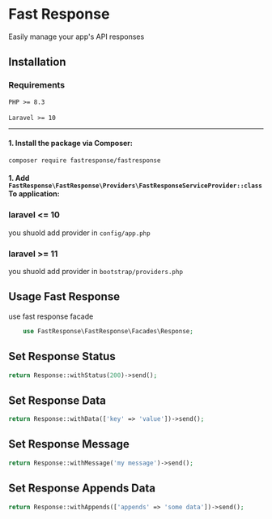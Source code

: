 # Fast Response

<p>Easily manage your app's API responses</p>

## Installation

### Requirements

`PHP >= 8.3`
<br>
<br>
`Laravel >= 10`

---

#### 1. Install the package via Composer:

```
composer require fastresponse/fastresponse
```

#### 1. Add `FastResponse\FastResponse\Providers\FastResponseServiceProvider::class` To application:

### laravel <= 10

you shuold add provider in `config/app.php`

### laravel >= 11

you shuold add provider in `bootstrap/providers.php`

## Usage Fast Response

use fast response facade

```php
    use FastResponse\FastResponse\Facades\Response;
```

## Set Response Status

```php
return Response::withStatus(200)->send();
```

## Set Response Data

```php
return Response::withData(['key' => 'value'])->send();
```

## Set Response Message

```php
return Response::withMessage('my message')->send();
```

## Set Response Appends Data

```php
return Response::withAppends(['appends' => 'some data'])->send();
```
